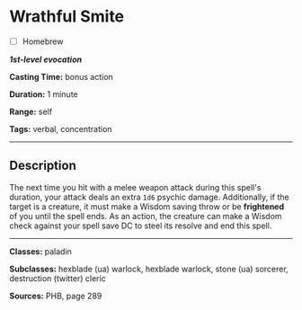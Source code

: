 # Wrathful Smite

- [ ] Homebrew

***1st-level evocation***

**Casting Time:** bonus action

**Duration:** 1 minute

**Range:** self

**Tags:** verbal, concentration

---

## Description
The next time you hit with a melee weapon attack during this spell's duration, your attack deals an extra `1d6` psychic damage.
Additionally, if the target is a creature, it must make a Wisdom saving throw or be **frightened** of you until the spell ends.
As an action, the creature can make a Wisdom check against your spell save DC to steel its resolve and end this spell.

---

**Classes:** paladin

**Subclasses:** hexblade (ua) warlock, hexblade warlock, stone (ua) sorcerer, destruction (twitter) cleric

**Sources:** PHB, page 289
